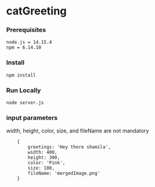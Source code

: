 # catGreeting

### Prerequisites
    node.js = 14.15.4
    npm = 6.14.10

### Install
 ``` npm install ```

### Run Locally

``` node server.js ```

### input parameters
width, height, color, size, and fileName are not mandatory
```
    {
        greetings: 'Hey there shamila',
        width: 400, 
        height: 300,
        color: 'Pink', 
        size: 100,
        fileName: 'mergedImage.png'
    }
```
